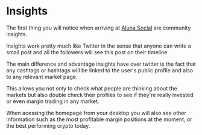 # Insights

The first thing you will notice when arriving at [Aluna Social](aluna.social) 
are community insights.

Insights work pretty much like Twitter in the sense that anyone can write a
small post and all the followers will see this post on their timeline.

The main difference and advantage insights have over twitter is the fact that
any cashtags or hashtags will be linked to the user's public profile and also
to any relevant market page. 

This allows you not only to check what people are thinking about the markets
but also double check their profiles to see if they're really invested or even
margin trading in any market.

When acessing the homepage from your desktop you will also see other information
such as the most profitable margin positions at the moment, or the best performing
crypto today.